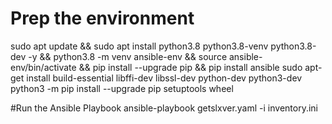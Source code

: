 # Prep the environment
sudo apt update && sudo apt install python3.8 python3.8-venv python3.8-dev -y && python3.8 -m venv ansible-env && source ansible-env/bin/activate && pip install --upgrade pip && pip install ansible
sudo apt-get install build-essential libffi-dev libssl-dev python-dev python3-dev
python3 -m pip install --upgrade pip setuptools wheel

#Run the Ansible Playbook
ansible-playbook getslxver.yaml -i inventory.ini
